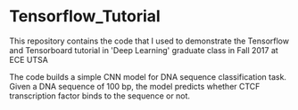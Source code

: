 # Tensorflow_Tutorial
This repository contains the code that I used to demonstrate the Tensorflow and Tensorboard tutorial in 'Deep Learning' graduate class in Fall 2017 at ECE UTSA

The code builds a simple CNN model for DNA sequence classification task. Given a DNA sequence of 100 bp, the model predicts whether CTCF transcription factor binds to the sequence or not.
